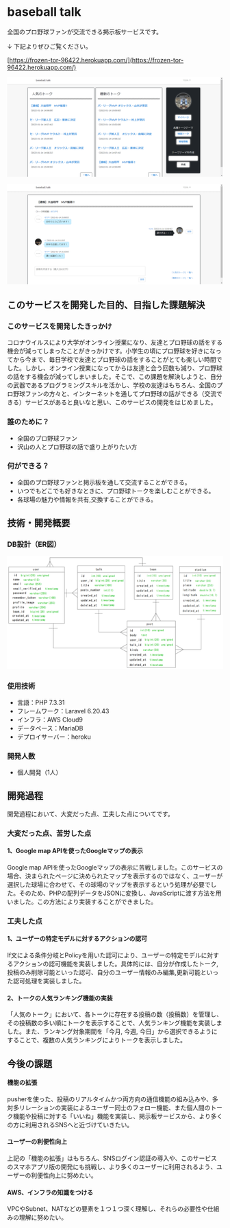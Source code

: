 # baseball talk

全国のプロ野球ファンが交流できる掲示板サービスです。

↓ 下記よりぜひご覧ください。

[https://frozen-tor-96422.herokuapp.com/](https://frozen-tor-96422.herokuapp.com/)

![イメージ画像1](./image-1.png)

![イメージ画像2](./image-2.png)

## このサービスを開発した目的、目指した課題解決

### このサービスを開発したきっかけ

コロナウイルスにより大学がオンライン授業になり、友達とプロ野球の話をする機会が減ってしまったことがきっかけです。小学生の頃にプロ野球を好きになってから今まで、毎日学校で友達とプロ野球の話をすることがとても楽しい時間でした。しかし、オンライン授業になってからは友達と会う回数も減り、プロ野球の話をする機会が減ってしまいました。そこで、この課題を解決しようと、自分の武器であるプログラミングスキルを活かし、学校の友達はもちろん、全国のプロ野球ファンの方々と、インターネットを通してプロ野球の話ができる（交流できる）サービスがあると良いなと思い、このサービスの開発をはじめました。

### 誰のために？

* 全国のプロ野球ファン
* 沢山の人とプロ野球の話で盛り上がりたい方

### 何ができる？

* 全国のプロ野球ファンと掲示板を通して交流することができる。
* いつでもどこでも好きなときに、プロ野球トークを楽しむことができる。
* 各球場の魅力や情報を共有,交換することができる。

## 技術・開発概要

### DB設計（ER図）

![ER図](./ER.png)

### 使用技術

* 言語：PHP 7.3.31
* フレームワーク：Laravel 6.20.43
* インフラ：AWS Cloud9
* データベース：MariaDB
* デプロイサーバー：heroku

### 開発人数
* 個人開発（1人）

## 開発過程

開発過程において、大変だった点、工夫した点についてです。

### 大変だった点、苦労した点

#### 1、Google map APIを使ったGoogleマップの表示

Google map APIを使ったGoogleマップの表示に苦戦しました。このサービスの場合、決まられたページに決められたマップを表示するのではなく、ユーザーが選択した球場に合わせて、その球場のマップを表示するという処理が必要でした。そのため、PHPの配列データをJSONに変換し、JavaScriptに渡す方法を用いました。この方法により実装することができました。

### 工夫した点

#### 1、ユーザーの特定モデルに対するアクションの認可

If文による条件分岐とPolicyを用いた認可により、ユーザーの特定モデルに対するアクションの認可機能を実装しました。具体的には、自分が作成したトーク,投稿のみ削除可能といった認可、自分のユーザー情報のみ編集,更新可能といった認可処理を実装しました。

#### 2、トークの人気ランキング機能の実装

「人気のトーク」において、各トークに存在する投稿の数（投稿数）を管理し、その投稿数の多い順にトークを表示することで、人気ランキング機能を実装しました。また、ランキング対象期間を「今月, 今週, 今日」から選択できるようにすることで、複数の人気ランキングによりトークを表示しました。

## 今後の課題

#### 機能の拡張

pusherを使った、投稿のリアルタイムかつ両方向の通信機能の組み込みや、多対多リレーションの実装によるユーザー同士のフォロー機能、また個人間のトーク機能や投稿に対する「いいね」機能を実装し、掲示板サービスから、より多くの方に利用されるSNSへと近づけていきたい。

#### ユーザーの利便性向上

上記の「機能の拡張」はもちろん、SNSログイン認証の導入や、このサービスのスマホアプリ版の開発にも挑戦し、より多くのユーザーに利用されるよう、ユーザーの利便性向上に努めたい。

#### AWS、インフラの知識をつける

VPCやSubnet、NATなどの要素を１つ１つ深く理解し、それらの必要性や仕組みの理解に努めたい。
